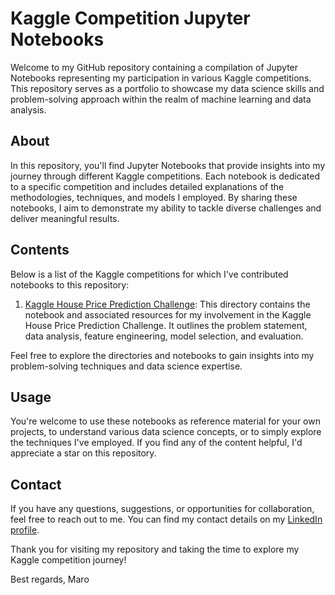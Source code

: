 # Kaggle Competition Jupyter Notebooks

Welcome to my GitHub repository containing a compilation of Jupyter Notebooks representing my participation in various Kaggle competitions. This repository serves as a portfolio to showcase my data science skills and problem-solving approach within the realm of machine learning and data analysis.

## About

In this repository, you'll find Jupyter Notebooks that provide insights into my journey through different Kaggle competitions. Each notebook is dedicated to a specific competition and includes detailed explanations of the methodologies, techniques, and models I employed. By sharing these notebooks, I aim to demonstrate my ability to tackle diverse challenges and deliver meaningful results.

## Contents

Below is a list of the Kaggle competitions for which I've contributed notebooks to this repository:

1. [Kaggle House Price Prediction Challenge](./house-prices-advanced-regression-techniques/): This directory contains the notebook and associated resources for my involvement in the Kaggle House Price Prediction Challenge. It outlines the problem statement, data analysis, feature engineering, model selection, and evaluation.

Feel free to explore the directories and notebooks to gain insights into my problem-solving techniques and data science expertise.

## Usage

You're welcome to use these notebooks as reference material for your own projects, to understand various data science concepts, or to simply explore the techniques I've employed. If you find any of the content helpful, I'd appreciate a star on this repository.

## Contact

If you have any questions, suggestions, or opportunities for collaboration, feel free to reach out to me. You can find my contact details on my [LinkedIn profile](https://www.linkedin.com/in/maximilian-rosen-092317188).

Thank you for visiting my repository and taking the time to explore my Kaggle competition journey!

Best regards,
Maro

